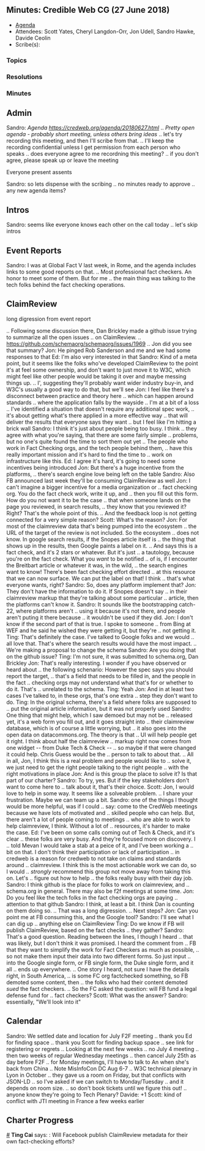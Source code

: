 
## Minutes: Credible Web CG (27 June 2018)

* [Agenda](https://credweb.org/agenda/20180627.html)
* Attendees: Scott Yates, Cheryl Langdon-Orr, Jon Udell, Sandro Hawke, Davide Ceolin
* Scribe(s): 

### Topics



### Resolutions



### Minutes

## Admin

Sandro: *Agenda https://credweb.org/agenda/20180627.html*
.. *Pretty open agenda - probably short meeting, unless others bring ideas*
.. let's try recording this meeting, and then I'll scribe from that.
.. I'll keep the recording confidential unless I get permission from each person who speaks
.. does everyone agree to me recordning this meeting?
.. if you don't agree, please speak up or leave the meeting

Everyone present assents

Sandro: so lets dispense with the scribing
.. no minutes ready to approve
.. any new agenda items?

## Intros

Sandro: seems like everyone knows each other on the call today
.. let's skip intros

## Event Reports

Sandro: I was at Global Fact V last week, in Rome, and the agenda includes links to some good reports on that.
.. Most professional fact checkers.  An honor to meet some of them.  But for me
.. the main thing was talking to the tech folks behind the fact checking operations.

## ClaimReview

long digression from event report

.. Following some discussion there, Dan Brickley made a github issue trying to summarize all the open issues
.. on ClaimReview.
.. <https://github.com/schemaorg/schemaorg/issues/1969>
.. Jon did you see that summary?
Jon: He pinged Rob Sanderson and me and we had some responses to that
Ed: I'm also very interested in that
Sandro: Kind of a meta point, but it seems like the folks who've developed ClaimReview to the point it's at feel some ownership, and don't want to just move it to W3C, which might feel like other people would be taking it over and maybe messing things up.
.. I', suggesting they'll probably want wider industry buy-in, and W3C's usually a good way to do that, but we'll see
Jon: I feel like there's a disconnect between practice and theory here
.. which can happen around standards
.. where the application falls by the wayside
.. I'm at a bit of a loss
.. I've identified a situation that doesn't require any additional spec work,
.. it's about getting what's there applied in a more effective way
.. that will deliver the results that everyone says they want
.. but I feel like I'm hitting a brick wall
Sandro: I think it's just about people being too busy.  I think
.. they agree with what you're saying, that there are some fairly simple
.. problems, but no one's quite found the time to sort them out yet
.. The people who work in Fact Checking orgs, and the tech people behind them,
.. have this really important mission and it's hard to find the time to
.. work on infrastructure like this.
Ed: I agree it's hard, it's going to need some incentives being introduced
Jon: But there's a huge incentive from the platforms,
.. there's search engine love being left on the table
Sandro: Also FB announced last week they'll be consuming ClaimReview as well
Jon: I can't imagine a bigger incentive for a media organization or
.. fact checking org.  You do the fact check work, write it up, and
.. then you fill out this form.   How do you not want it to be the case
.. that when someone lands on the page you reviewed, in search results,
.. they know that you reviewed it?  Right?  That's the whole point of this.
.. And the feedback loop is not getting connected for a very simple reason?
Scott: What's the reason?
Jon: For most of the claimreview data that's being pumped into the ecosystem
.. the URL of the target of the review is not included.  So the ecosystem
.. does not know.  In google search results, if the Snopes article itself is
.. the thing that shows up in the results, then Google paints a label on it.
.. And says this is a fact check, and it's 2 stars or whatever.  But it's just
.. a tautology, because you're on the fact check.  What you *want* to be notified
.. of is, if I encounter the Breitbart article or whatever it was, in the wild,
.. the search engines want to know!  There's been fact checking effort directed
.. at this resource that we can now surface.  We can put the label on that!  I think
.. that's what everyone wants, right?
Sandro: So, does any platform implement that?
Jon: They don't have the information to do it.  If Snopes doesn't say
.. in their claimreview markup that they're talking about some particular
.. article, then the platforms can't know it.
Sandro: It sounds like the bootstrapping catch-22, where platforms aren't
.. using it because it's not there, and people aren't puting it there because
.. it wouldn't be used if they did.
Jon: I don't know if the second part of that is true.  I spoke to someone
.. from Bing at WEF and he said he wished they were getting it, but they're
.. not getting it.
Ting: That's definitely the case.  I've talked to Google folks and we would
.. all love that.  That's where the search results would have the most impact.
.. We're making a proposal to change the schema
Sandro: Are you doing that on the github issue?
Ting: I'm not sure, it was submitted to schema.org, Dan Brickley
Jon: That's really interesting.  I wonder if you have observed or heard about
.. the following schenario: However the spec says you should report the target,
.. that's a field that needs to be filled in, and the people in the fact
.. checking orgs may not understand what that's for or whether to do it.  That's
.. unrelated to the schema.
Ting: Yeah
Jon: And in at least two cases I've talked to, in these orgs, that's one extra
.. step they don't want to do.
Ting: In the original schema, there's a field where folks are supposed to
.. put the original article information, but it was not properly used
Sandro: One thing that might help, which I saw demoed but may not be
.. released yet, it's a web form you fill out, and it goes straight into
.. their claimreview database, which is of course a little worrying, but
.. it also goes into the open data on datacommons.org.  The theory is that
.. UI will help people get it right.  I think about half the claimreview
.. markup right now comes from one widget -- from Duke Tech & Check -- 
.. so maybe if that were changed it could help.  Chris Guess would be the
.. person to talk to about that.
.. All in all, Jon, I think this is a real problem and people would like to
.. solve it, we just need to get the right people talking to the right people
.. with the right motivations in place
Jon: And is this group the place to solve it?  Is that part of our charter?
Sandro: To try, yes.  But if the key stakeholders don't want to come here to
.. talk about it, that's their choice.
Scott: Jon, I would love to help in some way.  It seems like a solveable problem.
.. I share your frustration.  Maybe we can team up a bit.
Sandro: one of the things I thought would be more helpful, was if I could
.. say: come to the CredWeb meetings because we have lots of motivated and
.. skilled people who can help.  But, there aren't a lot of people coming to meetings
.. who are able to work to help claimreview, I think.  Without a lot of
.. resources, it's harder to make the case.
Ed: I've been on some calls coming out of Tech & Check, and it's clear
.. these folks are very busy.  And they're focused more on discovery.  I
.. told Mevan I would take a stab at a peice of it, and I've been working a
.. bit on that.   I don't think their participation or lack of participation
.. in credweb is a reason for credweb to not take on claims and standards around
.. claimreview.  I think this is the most actionable work we can do, so I would
.. *strongly* recommend this group not move away from taking this on.  Let's
.. figure out how to help
.. the folks really busy with their day job.
Sandro: I think github is the place for folks to work on claimreview, and
.. schema.org in general.  There may also be f2f meetings at some time.
Jon: Do you feel like the tech folks in the fact checking orgs are paying
.. attention to that github
Sandro: I think, at least a bit.  I think Dan is counting on them doing so.
.. That was a long digression.
.. Next steps?
Jon: Can you point me at FB consuming this, and the Google tool?
Sandro: I'll see what I can dig up
.. anything else on ClaimReview
Ting: Do we know if FB will publish ClaimReview, based on the fact checks
.. they gather?
Sandro: That's a good question.  Reading between the lines, I though I heard
.. that was likely, but I don't think it was promised.  I heard the comment from
.. FB that they want to simplify the work for Fact Checkers as much as possible,
.. so not make them input their data into two different forms.  So just input
.. into the Google single form, or FB single form, the Duke single form, and it all
.. ends up everywhere.
.. One story I heard, not sure I have the details right, in South America,
.. is some FC org factchecked something, so FB demoted some content, then
.. the folks who had their content demoted *sued* the fact checkers.
.. So the FC asked the question: will FB fund a legal defense fund for
.. fact checkers?
Scott: What was the answer?
Sandro: essentially, "We'll look into it"

## Calendar

Sandro: We settled date and location for July F2F meeting
.. thank you Ed for finding space
.. thank you Scott for finding backup space
.. see link for registering or regrets
.. Looking at the next few weeks
.. no July 4 meeting
.. then two weeks of regular Wednesday meetings
.. then cancel July 25th as day before F2F
.. for Monday meetings, I'll have to talk to An when she's back from China
.. Note MisInfoCon DC Aug 6-7
.. W3C technical plenary in Lyon in October
.. they gave us a room on Friday, but that conflicts with JSON-LD
.. so I've asked if we can switch to Monday/Tuesday
.. and it depends on room size.
.. so don't book tickets until we figure this out!
.. anyone know they're going to Tech Plenary?
Davide: +1
Scott: kind of conflict with JTI meeting in France a few weeks earlier

## Charter Progress



<a id="1530120766" href="#1530120766">#</a> **Ting Cai** says: : Will Facebook publish ClaimReview metadata for their own fact-checking efforts?


